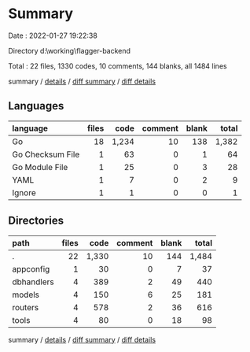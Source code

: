 # Summary

Date : 2022-01-27 19:22:38

Directory d:\working\flagger-backend

Total : 22 files,  1330 codes, 10 comments, 144 blanks, all 1484 lines

summary / [details](details.md) / [diff summary](diff.md) / [diff details](diff-details.md)

## Languages
| language | files | code | comment | blank | total |
| :--- | ---: | ---: | ---: | ---: | ---: |
| Go | 18 | 1,234 | 10 | 138 | 1,382 |
| Go Checksum File | 1 | 63 | 0 | 1 | 64 |
| Go Module File | 1 | 25 | 0 | 3 | 28 |
| YAML | 1 | 7 | 0 | 2 | 9 |
| Ignore | 1 | 1 | 0 | 0 | 1 |

## Directories
| path | files | code | comment | blank | total |
| :--- | ---: | ---: | ---: | ---: | ---: |
| . | 22 | 1,330 | 10 | 144 | 1,484 |
| appconfig | 1 | 30 | 0 | 7 | 37 |
| dbhandlers | 4 | 389 | 2 | 49 | 440 |
| models | 4 | 150 | 6 | 25 | 181 |
| routers | 4 | 578 | 2 | 36 | 616 |
| tools | 4 | 80 | 0 | 18 | 98 |

summary / [details](details.md) / [diff summary](diff.md) / [diff details](diff-details.md)